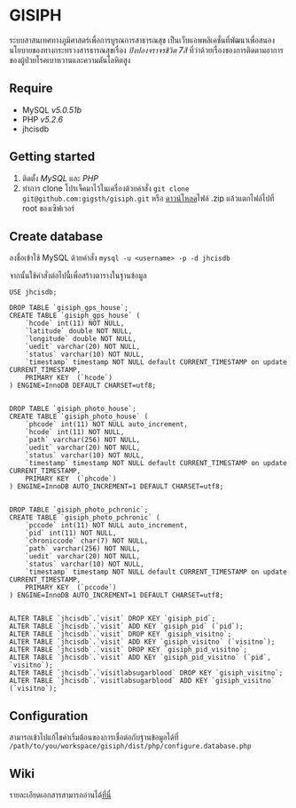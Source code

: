 # GISIPH
ระบบสาสนเทศทางภูมิศาสตร์เพื่อการบูรณการสาธารณสุข เป็นเว็บแอพพลิเคชั่นที่พัฒนาเพื่อสนองนโยบายของทางกระทรวงสารธารณสุขเรื่อง *ปิงปองจราจรชิวิต 7สี* ที่ว่าด้วยเรื่องของการติดตามอาการของผู้ป่วยโรคเบาหวานและความดันโลหิตสูง


## Require
- MySQL  *v5.0.51b*
- PHP *v5.2.6*
- jhcisdb


## Getting started
1. ติดตั้ง *MySQL* และ *PHP*
2. ทำการ clone โปรเจ็คมาไว้ในเครื่องด้วยคำสั่ง `git clone git@github.com:gigsth/gisiph.git` หรือ [ดาวน์โหลด](https://codeload.github.com/gigsth/gisiph/zip/v1.0)ไฟล์ .zip แล้วแตกไฟล์ไปที่ root ของเซิฟเวอร์


## Create database
ลงชื่อเข้าใช้ MySQL ด้วยคำสั่ง `mysql -u <username> -p -d jhcisdb`

จากนั้นใช้คำสั่งต่อไปนี้เพื่อสร้างตารางในฐานข้อมูล

	USE jhcisdb;

	DROP TABLE `gisiph_gps_house`;
	CREATE TABLE `gisiph_gps_house` (
		`hcode` int(11) NOT NULL,
		`latitude` double NOT NULL,
		`longitude` double NOT NULL,
		`uedit` varchar(20) NOT NULL,
		`status` varchar(10) NOT NULL,
		`timestamp` timestamp NOT NULL default CURRENT_TIMESTAMP on update 	CURRENT_TIMESTAMP,
		PRIMARY KEY  (`hcode`)
	) ENGINE=InnoDB DEFAULT CHARSET=utf8;


	DROP TABLE `gisiph_photo_house`;
	CREATE TABLE `gisiph_photo_house` (
		`phcode` int(11) NOT NULL auto_increment,
		`hcode` int(11) NOT NULL,
		`path` varchar(256) NOT NULL,
		`uedit` varchar(20) NOT NULL,
		`status` varchar(10) NOT NULL,
		`timestamp` timestamp NOT NULL default CURRENT_TIMESTAMP on update CURRENT_TIMESTAMP,
		PRIMARY KEY  (`phcode`)
	) ENGINE=InnoDB AUTO_INCREMENT=1 DEFAULT CHARSET=utf8;


	DROP TABLE `gisiph_photo_pchronic`;
	CREATE TABLE `gisiph_photo_pchronic` (
		`pccode` int(11) NOT NULL auto_increment,
		`pid` int(11) NOT NULL,
		`chroniccode` char(7) NOT NULL,
		`path` varchar(256) NOT NULL,
		`uedit` varchar(20) NOT NULL,
		`status` varchar(10) NOT NULL,
		`timestamp` timestamp NOT NULL default CURRENT_TIMESTAMP on update CURRENT_TIMESTAMP,
		PRIMARY KEY  (`pccode`)
	) ENGINE=InnoDB AUTO_INCREMENT=1 DEFAULT CHARSET=utf8;


	ALTER TABLE `jhcisdb`.`visit` DROP KEY `gisiph_pid`;
	ALTER TABLE `jhcisdb`.`visit` ADD KEY `gisiph_pid` (`pid`);
	ALTER TABLE `jhcisdb`.`visit` DROP KEY `gisiph_visitno`;
	ALTER TABLE `jhcisdb`.`visit` ADD KEY `gisiph_visitno` (`visitno`);
	ALTER TABLE `jhcisdb`.`visit` DROP KEY `gisiph_pid_visitno`;
	ALTER TABLE `jhcisdb`.`visit` ADD KEY `gisiph_pid_visitno` (`pid`, `visitno`);
	ALTER TABLE `jhcisdb`.`visitlabsugarblood` DROP KEY `gisiph_visitno`;
	ALTER TABLE `jhcisdb`.`visitlabsugarblood` ADD KEY `gisiph_visitno` (`visitno`);



## Configuration
สามารถเข้าไปแก้ไขค่าเริ่มต้อนของการเชื่อต่อกับฐานข้อมูลได้ที่ `/path/to/you/workspace/gisiph/dist/php/configure.database.php`

## Wiki
รายละเอียดเอกสารสามารถอ่านได้[ที่นี่](https://github.com/gigsth/gisiph/wiki)

